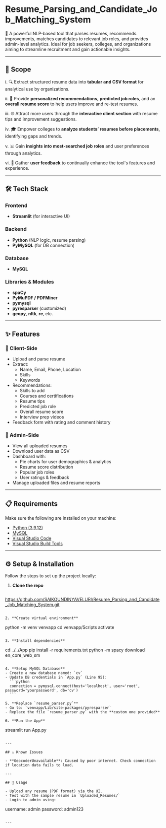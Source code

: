 # Resume_Parsing_and_Candidate_Job_Matching_System

🚀 A powerful NLP-based tool that parses resumes, recommends improvements, matches candidates to relevant job roles, and provides admin-level analytics. Ideal for job seekers, colleges, and organizations aiming to streamline recruitment and gain actionable insights.

---

## 🎯 Scope

i. 🔍 Extract structured resume data into **tabular and CSV format** for analytical use by organizations.

ii. 🤖 Provide **personalized recommendations**, **predicted job roles**, and an **overall resume score** to help users improve and re-test resumes.

iii. 🌐 Attract more users through the **interactive client section** with resume tips and improvement suggestions.

iv. 🎓 Empower colleges to **analyze students’ resumes before placements**, identifying gaps and trends.

v. 📊 Gain **insights into most-searched job roles** and user preferences through analytics.

vi. 💬 Gather **user feedback** to continually enhance the tool's features and experience.

---

## 🛠️ Tech Stack

### Frontend
- **Streamlit** (for interactive UI)

### Backend
- **Python** (NLP logic, resume parsing)
- **PyMySQL** (for DB connection)

### Database
- **MySQL**

### Libraries & Modules
- **spaCy**
- **PyMuPDF / PDFMiner**
- **pymysql**
- **pyresparser** (customized)
- **geopy**, **nltk**, **re**, etc.

---

## ✨ Features

### 👤 Client-Side
- Upload and parse resume
- Extract:
  - Name, Email, Phone, Location
  - Skills
  - Keywords
- Recommendations:
  - Skills to add
  - Courses and certifications
  - Resume tips
  - Predicted job role
  - Overall resume score
  - Interview prep videos
- Feedback form with rating and comment history

### 🔐 Admin-Side
- View all uploaded resumes
- Download user data as CSV
- Dashboard with:
  - Pie charts for user demographics & analytics
  - Resume score distribution
  - Popular job roles
  - User ratings & feedback
- Manage uploaded files and resume reports

---

## 📋 Requirements

Make sure the following are installed on your machine:

- [Python (3.9.12)](https://www.python.org/downloads/release/python-3912/)
- [MySQL](https://www.mysql.com/downloads/)
- [Visual Studio Code](https://code.visualstudio.com/Download)
- [Visual Studio Build Tools](https://aka.ms/vs/17/release/vs_BuildTools.exe)

---

## ⚙️ Setup & Installation

Follow the steps to set up the project locally:

1. **Clone the repo**  
   ```
  https://github.com/SAIKOUNDINYAVELURI/Resume_Parsing_and_Candidate_Job_Matching_System.git
   ```

2. **Create virtual environment**
   ```
   python -m venv venvapp
   cd venvapp/Scripts
   activate
   ```

3. **Install dependencies**
   ```
   cd ../../App
   pip install -r requirements.txt
   python -m spacy download en_core_web_sm
   ```

4. **Setup MySQL Database**
   - Create a new database named: `cv`
   - Update DB credentials in `App.py` (Line 95):
     ```python
     connection = pymysql.connect(host='localhost', user='root', password='yourpassword', db='cv')
     ```

5. **Replace `resume_parser.py`**
   - Go to: `venvapp/Lib/site-packages/pyresparser`
   - Replace the file `resume_parser.py` with the **custom one provided**

6. **Run the App**
   ```
   streamlit run App.py
   ```

---

## ⚠️ Known Issues

- **GeocoderUnavailable**: Caused by poor internet. Check connection if location data fails to load.

---

## 🧪 Usage

- Upload any resume (PDF format) via the UI.
- Test with the sample resume in `Uploaded_Resumes/`
- Login to admin using:
  ```
  username: admin
  password: admin123
  ```

---


